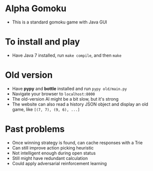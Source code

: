 # Alpha Gomoku

- This is a standard gomoku game with Java GUI

# To install and play

- Have Java 7 installed, run `make compile`, and then `make`

# Old version

- Have **pypy** and **bottle** installed and run `pypy old/main.py`
- Navigate your browser to `localhost:8000`
- The old-version AI might be a bit slow, but it's strong
- The website can also read a history JSON object and display an old game, like `[(7, 7), (9, 6), ...]`

# Past problems

- Once winning strategy is found, can cache responses with a Trie
- Can still improve action picking heuristic
- Not intelligent enough during open status
- Still might have redundant calculation
- Could apply adversarial reinforcement learning

